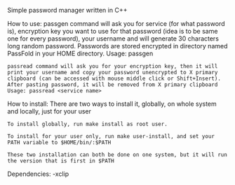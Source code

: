 Simple password manager written in C++

How to use:
	passgen command will ask you for service (for what password is), encryption key you want to use for that password (idea is to be same one for every password), your username and will generate 30 characters long random password. Passwords are stored encrypted in directory named PassFold in your HOME directory.
	Usage: passgen

	passread command will ask you for your encryption key, then it will print your username and copy your password unencrypted to X primary clipboard (can be accessed with mouse middle click or Shift+Insert). After pasting password, it will be removed from X primary clipboard
	Usage: passread <service name>

How to install:
	There are two ways to install it, globally, on whole system and locally, just for your user

	To install globally, run make install as root user.

	To install for your user only, run make user-install, and set your PATH variable to $HOME/bin/:$PATH

	These two installation can both be done on one system, but it will run the version that is first in $PATH

Dependencies:
	-xclip
